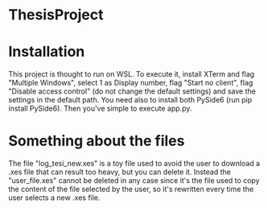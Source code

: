# ThesisProject
# Installation
This project is thought to run on WSL. To execute it, install XTerm and flag "Multiple Windows", select 1 as Display number, flag "Start no client", flag "Disable access control" (do not change the default settings) and save the settings in the default path. You need also to install both PySide6 (run pip install PySide6). Then you've simple to execute app.py.
# Something about the files
The file "log_tesi_new.xes" is a toy file used to avoid the user to download a .xes file that can result too heavy, but you can delete it. Instead the "user_file.xes" cannot be deleted in any case since it's the file used to copy the content of the file selected by the user, so it's rewritten every time the user selects a new .xes file.
